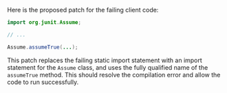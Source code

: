 Here is the proposed patch for the failing client code:

```java
import org.junit.Assume;

// ...

Assume.assumeTrue(...);
```

This patch replaces the failing static import statement with an import statement for the `Assume` class, and uses the fully qualified name of the `assumeTrue` method. This should resolve the compilation error and allow the code to run successfully.